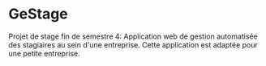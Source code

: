 # GeStage
Projet de stage fin de semestre 4: Application web  de gestion automatisée des stagiaires au sein d'une entreprise. Cette application est adaptée pour une petite entreprise.
